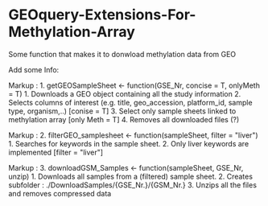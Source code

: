 # GEOquery-Extensions-For-Methylation-Array
Some function that makes it to donwload methylation data from GEO

Add some Info:




 Markup : 1. getGEOSampleSheet <- function(GSE_Nr, concise = T, onlyMeth = T)
              1. Downloads a GEO object containing all the study information
              2. Selects columns of interest (e.g. title, geo_accession, platform_id, sample type, organism,..) [conise = T]
              3. Select only sample sheets linked to methylation array [only Meth = T]
              4. Removes all downloaded files (?)
              
Markup :  2. filterGEO_samplesheet <- function(sampleSheet, filter = "liver")
              1. Searches for keywords in the sample sheet.
              2. Only liver keywords are implemented [filter = "liver"]
              
Markup :  3. downloadGSM_Samples <- function(sampleSheet, GSE_Nr, unzip)
               1. Downloads all samples from a (filtered) sample sheet.
               2. Creates subfolder : ./DownloadSamples/{GSE_Nr.}/{GSM_Nr.}
               3. Unzips all the files and removes compressed data

